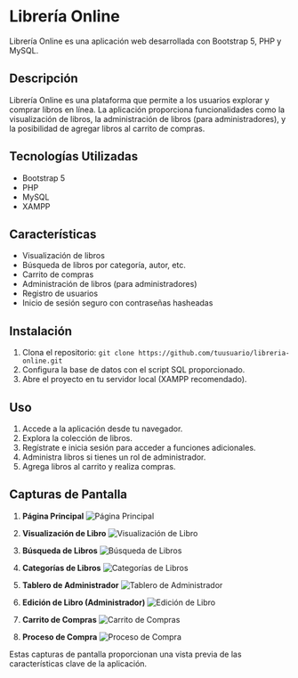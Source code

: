 # Librería Online

Librería Online es una aplicación web desarrollada con Bootstrap 5, PHP y MySQL.

## Descripción

Librería Online es una plataforma que permite a los usuarios explorar y comprar libros en línea. La aplicación proporciona funcionalidades como la visualización de libros, la administración de libros (para administradores), y la posibilidad de agregar libros al carrito de compras.

## Tecnologías Utilizadas

- Bootstrap 5
- PHP
- MySQL
- XAMPP

## Características

- Visualización de libros
- Búsqueda de libros por categoría, autor, etc.
- Carrito de compras
- Administración de libros (para administradores)
- Registro de usuarios
- Inicio de sesión seguro con contraseñas hasheadas

## Instalación

1. Clona el repositorio: `git clone https://github.com/tuusuario/libreria-online.git`
2. Configura la base de datos con el script SQL proporcionado.
3. Abre el proyecto en tu servidor local (XAMPP recomendado).

## Uso

1. Accede a la aplicación desde tu navegador.
2. Explora la colección de libros.
3. Regístrate e inicia sesión para acceder a funciones adicionales.
4. Administra libros si tienes un rol de administrador.
5. Agrega libros al carrito y realiza compras.

## Capturas de Pantalla

1. **Página Principal**
   ![Página Principal](assets/main.png)

2. **Visualización de Libro**
   ![Visualización de Libro](assets/libro.png)

3. **Búsqueda de Libros**
   ![Búsqueda de Libros](assets/buscar.png)

4. **Categorías de Libros**
   ![Categorías de Libros](assets/categorias.png)

5. **Tablero de Administrador**
   ![Tablero de Administrador](assets/tablero.png)

6. **Edición de Libro (Administrador)**
   ![Edición de Libro](assets/editar.png)

7. **Carrito de Compras**
   ![Carrito de Compras](assets/carro.png)

8. **Proceso de Compra**
   ![Proceso de Compra](assets/comprar.png)

Estas capturas de pantalla proporcionan una vista previa de las características clave de la aplicación.
